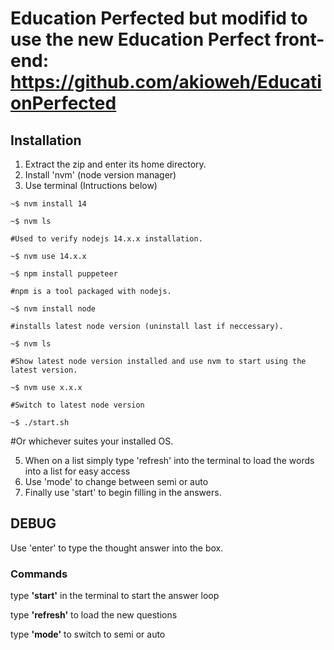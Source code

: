 # Education Perfected but modifid to use the new Education Perfect front-end: https://github.com/akioweh/EducationPerfected

## Installation
1. Extract the zip and enter its home directory.
2. Install 'nvm' (node version manager)
3. Use terminal (Intructions below)

``` 
~$ nvm install 14
	
~$ nvm ls
	
#Used to verify nodejs 14.x.x installation.
	
~$ nvm use 14.x.x
	
~$ npm install puppeteer
	
#npm is a tool packaged with nodejs.

~$ nvm install node
	
#installs latest node version (uninstall last if neccessary).
	
~$ nvm ls
	
#Show latest node version installed and use nvm to start using the latest version.
	
~$ nvm use x.x.x
 
#Switch to latest node version

~$ ./start.sh 
```

 #Or whichever suites your installed OS.

5. When on a list simply type 'refresh' into the terminal to load the words into a list for easy access
6. Use 'mode' to change between semi or auto
7. Finally use 'start' to begin filling in the answers.

## DEBUG
Use 'enter' to type the thought answer into the box.

### Commands

type **'start'** in the terminal to start the answer loop

type **'refresh'** to load the new questions

type **'mode'** to switch to semi or auto
